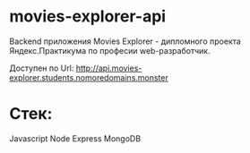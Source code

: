 # movies-explorer-api
Backend приложения Movies Explorer - дипломного проекта Яндекс.Практикума по професии web-разработчик.

Доступен по Url: http://api.movies-explorer.students.nomoredomains.monster

# Стек:
Javascript
Node
Express
MongoDB
